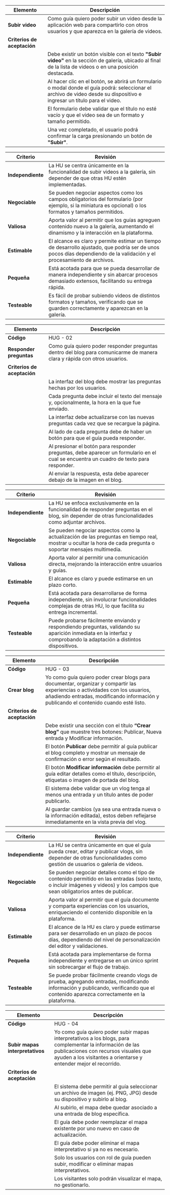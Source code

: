 | Elemento              | Descripción |
|------------------------|-------------|
| **Subir video**        | Como guía quiero poder subir un video desde la aplicación web para compartirlo con otros usuarios y que aparezca en la galería de videos. |
| **Criterios de aceptación** | |
|                        | Debe existir un botón visible con el texto **"Subir video"** en la sección de galería, ubicado al final de la lista de videos o en una posición destacada. |
|                        | Al hacer clic en el botón, se abrirá un formulario o modal donde el guía podrá: seleccionar el archivo de video desde su dispositivo e ingresar un título para el video. |
|                        | El formulario debe validar que el título no esté vacío y que el video sea de un formato y tamaño permitido. |
|                        | Una vez completado, el usuario podrá confirmar la carga presionando un botón de **"Subir"**. |


| Criterio     | Revisión |
|--------------|----------|
| **Independiente** | La HU se centra únicamente en la funcionalidad de subir videos a la galería, sin depender de que otras HU estén implementadas. |
| **Negociable**    | Se pueden negociar aspectos como los campos obligatorios del formulario (por ejemplo, si la miniatura es opcional) o los formatos y tamaños permitidos. |
| **Valiosa**       | Aporta valor al permitir que los guías agreguen contenido nuevo a la galería, aumentando el dinamismo y la interacción en la plataforma. |
| **Estimable**     | El alcance es claro y permite estimar un tiempo de desarrollo ajustado, que podría ser de unos pocos días dependiendo de la validación y el procesamiento de archivos. |
| **Pequeña**       | Está acotada para que se pueda desarrollar de manera independiente y sin abarcar procesos demasiado extensos, facilitando su entrega rápida. |
| **Testeable**     | Es fácil de probar subiendo videos de distintos formatos y tamaños, verificando que se guarden correctamente y aparezcan en la galería. |


| Elemento              | Descripción |
|------------------------|-------------|
| **Código**             | HUG - 02 |
| **Responder preguntas** | Como guía quiero poder responder preguntas dentro del blog para comunicarme de manera clara y rápida con otros usuarios. |
| **Criterios de aceptación** | |
|                        | La interfaz del blog debe mostrar las preguntas hechas por los usuarios. |
|                        | Cada pregunta debe incluir el texto del mensaje y, opcionalmente, la hora en la que fue enviado. |
|                        | La interfaz debe actualizarse con las nuevas preguntas cada vez que se recargue la página. |
|                        | Al lado de cada pregunta debe de haber un botón para que el guía pueda responder. |
|                        | Al presionar el botón para responder preguntas, debe aparecer un formulario en el cual se encuentra un cuadro de texto para responder. |
|                        | Al enviar la respuesta, esta debe aparecer debajo de la imagen en el blog. |


| Criterio     | Revisión |
|--------------|----------|
| **Independiente** | La HU se enfoca exclusivamente en la funcionalidad de responder preguntas en el blog, sin depender de otras funcionalidades como adjuntar archivos. |
| **Negociable**    | Se pueden negociar aspectos como la actualización de las preguntas en tiempo real, mostrar u ocultar la hora de cada pregunta o soportar mensajes multimedia. |
| **Valiosa**       | Aporta valor al permitir una comunicación directa, mejorando la interacción entre usuarios y guías. |
| **Estimable**     | El alcance es claro y puede estimarse en un plazo corto. |
| **Pequeña**       | Está acotada para desarrollarse de forma independiente, sin involucrar funcionalidades complejas de otras HU, lo que facilita su entrega incremental. |
| **Testeable**     | Puede probarse fácilmente enviando y respondiendo preguntas, validando su aparición inmediata en la interfaz y comprobando la adaptación a distintos dispositivos. |


| Elemento              | Descripción |
|------------------------|-------------|
| **Código**             | HUG - 03 |
| **Crear blog**         | Yo como guía quiero poder crear blogs para documentar, organizar y compartir las experiencias o actividades con los usuarios, añadiendo entradas, modificando información y publicando el contenido cuando esté listo. |
| **Criterios de aceptación** | |
|                        | Debe existir una sección con el título **“Crear blog”** que muestre tres botones: Publicar, Nueva entrada y Modificar información. |
|                        | El botón **Publicar** debe permitir al guía publicar el blog completo y mostrar un mensaje de confirmación o error según el resultado. |
|                        | El botón **Modificar información** debe permitir al guía editar detalles como el título, descripción, etiquetas o imagen de portada del blog. |
|                        | El sistema debe validar que un vlog tenga al menos una entrada y un título antes de poder publicarlo. |
|                        | Al guardar cambios (ya sea una entrada nueva o la información editada), estos deben reflejarse inmediatamente en la vista previa del vlog. |


| Criterio     | Revisión |
|--------------|----------|
| **Independiente** | La HU se centra únicamente en que el guía pueda crear, editar y publicar vlogs, sin depender de otras funcionalidades como gestión de usuarios o galería de videos. |
| **Negociable**    | Se pueden negociar detalles como el tipo de contenido permitido en las entradas (solo texto, o incluir imágenes y videos) y los campos que sean obligatorios antes de publicar. |
| **Valiosa**       | Aporta valor al permitir que el guía documente y comparta experiencias con los usuarios, enriqueciendo el contenido disponible en la plataforma. |
| **Estimable**     | El alcance de la HU es claro y puede estimarse para ser desarrollado en un plazo de pocos días, dependiendo del nivel de personalización del editor y validaciones. |
| **Pequeña**       | Está acotada para implementarse de forma independiente y entregarse en un único sprint sin sobrecargar el flujo de trabajo. |
| **Testeable**     | Se puede probar fácilmente creando vlogs de prueba, agregando entradas, modificando información y publicando, verificando que el contenido aparezca correctamente en la plataforma. |


| Elemento                     | Descripción |
|-----------------------------|-------------|
| **Código**                  | HUG - 04 |
| **Subir mapas interpretativos** | Yo como guía quiero poder subir mapas interpretativos a los blogs, para complementar la información de las publicaciones con recursos visuales que ayuden a los visitantes a orientarse y entender mejor el recorrido. |
| **Criterios de aceptación** | |
|                             | El sistema debe permitir al guía seleccionar un archivo de imagen (ej. PNG, JPG) desde su dispositivo y subirlo al blog. |
|                             | Al subirlo, el mapa debe quedar asociado a una entrada de blog específica. |
|                             | El guía debe poder reemplazar el mapa existente por uno nuevo en caso de actualización. |
|                             | El guía debe poder eliminar el mapa interpretativo si ya no es necesario. |
|                             | Solo los usuarios con rol de guía pueden subir, modificar o eliminar mapas interpretativos. |
|                             | Los visitantes solo podrán visualizar el mapa, no gestionarlo. |

